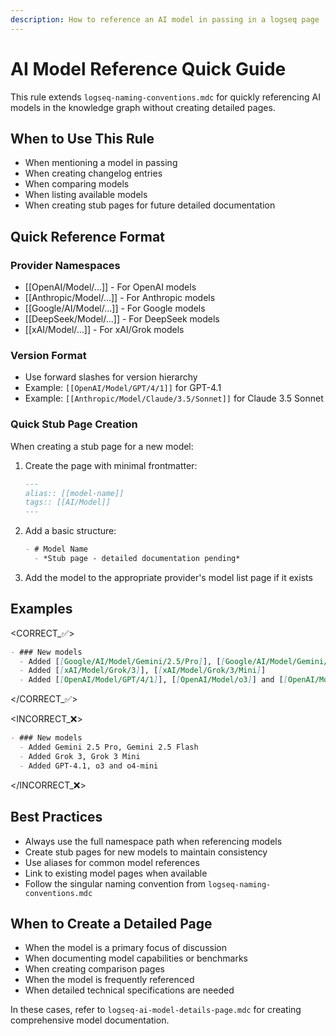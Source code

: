 ```yaml
---
description: How to reference an AI model in passing in a logseq page
---
```

# AI Model Reference Quick Guide
This rule extends `logseq-naming-conventions.mdc` for quickly referencing AI models in the knowledge graph without creating detailed pages.

## When to Use This Rule
- When mentioning a model in passing
- When creating changelog entries
- When comparing models
- When listing available models
- When creating stub pages for future detailed documentation

## Quick Reference Format

### Provider Namespaces
- [[OpenAI/Model/...]] - For OpenAI models
- [[Anthropic/Model/...]] - For Anthropic models
- [[Google/AI/Model/...]] - For Google models
- [[DeepSeek/Model/...]] - For DeepSeek models
- [[xAI/Model/...]] - For xAI/Grok models

### Version Format
- Use forward slashes for version hierarchy
- Example: `[[OpenAI/Model/GPT/4/1]]` for GPT-4.1
- Example: `[[Anthropic/Model/Claude/3.5/Sonnet]]` for Claude 3.5 Sonnet

### Quick Stub Page Creation
When creating a stub page for a new model:

1. Create the page with minimal frontmatter:
   ```markdown
   ---
   alias:: [[model-name]]
   tags:: [[AI/Model]]
   ---
   ```

2. Add a basic structure:
   ```markdown
   - # Model Name
     - *Stub page - detailed documentation pending*
   ```

3. Add the model to the appropriate provider's model list page if it exists

## Examples

<CORRECT_✅>
```markdown
- ### New models
  - Added [[Google/AI/Model/Gemini/2.5/Pro]], [[Google/AI/Model/Gemini/2.5/Flash]]
  - Added [[xAI/Model/Grok/3]], [[xAI/Model/Grok/3/Mini]]
  - Added [[OpenAI/Model/GPT/4/1]], [[OpenAI/Model/o3]] and [[OpenAI/Model/o4/Mini]]
```
</CORRECT_✅>

<INCORRECT_❌>
```markdown
- ### New models
  - Added Gemini 2.5 Pro, Gemini 2.5 Flash
  - Added Grok 3, Grok 3 Mini
  - Added GPT-4.1, o3 and o4-mini
```
</INCORRECT_❌>

## Best Practices
- Always use the full namespace path when referencing models
- Create stub pages for new models to maintain consistency
- Use aliases for common model references
- Link to existing model pages when available
- Follow the singular naming convention from `logseq-naming-conventions.mdc`

## When to Create a Detailed Page
- When the model is a primary focus of discussion
- When documenting model capabilities or benchmarks
- When creating comparison pages
- When the model is frequently referenced
- When detailed technical specifications are needed

In these cases, refer to `logseq-ai-model-details-page.mdc` for creating comprehensive model documentation.
